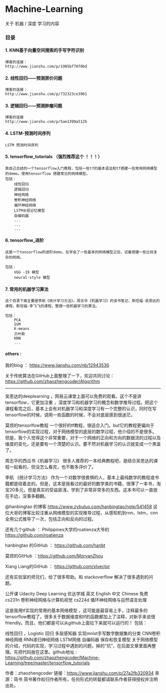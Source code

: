 ﻿# Machine-Learning
关于 机器 / 深度 学习的内容 

### 目录
#### 1. KNN基于向量空间搜索的手写字符识别

    博客的连接： 
    http://www.jianshu.com/p/1905bf78f0bd

#### 2. 线性回归——预测房价问题

    博客的连接：
    http://www.jianshu.com/p/732323ce3961

#### 3. 逻辑回归——预测肿瘤问题

    博客的连接
    http://www.jianshu.com/p/5ae1399a512b

#### 4. LSTM-预测时间序列

    LSTM 预测时间序列


#### 5. tensorflow_tutorials  （强烈推荐这个 ！！！）

    我自己总结的一个tensorflow入门教程，包括一些tf的基本语法和tf搭建一些常用网络模型的demo。使用tensorflow 搭建常见的网络模型。
    包括：
        线性回归
        逻辑回归
        神经网络
        卷积神经网络
        循环神经网络
        LSTM长短记忆模型
        自编码器
        ...
        ...
        ...


#### 6. tensorflow_进阶
    这是一个tensorflow的进阶demo，在学会了一些基本的网络模型之后，试着搭建一些比较复杂的网络。
    
    包括：
        VGG -19 模型
        neural-style 模型

#### 7. 常用的机器学习算法

    这个目录下面主要是李航《统计学习方法》，周志华《机器学习》的读书笔记，斯坦福-吴恩达的课程，斯坦福-李飞飞的课程，整理一些机器学习的算法。
    
    包括：
        PCA 
        SVM  
        K-means 
        贝叶斯
        KNN
        ...


#### others :

我的blog ： https://www.jianshu.com/nb/12943536 

关于传统算法在GitHub上面整理了一下，欢迎共同讨论：https://github.com/zhaozhengcoder/Algorithm

--------------------------------------------------------------------------------------------------------------------------


吴恩达的deeplearning ，网易云课堂上面可以免费的观看。这个不是讲tensorflow，它更加注重 ，深度学习和机器学习的概念和数学推导过程。把这个课程看完之后，基本上会有对机器学习和深度学习有一个完整的认识，同时在写tensorflow的时候，调用一些函数的时候，不会对底层感到很迷茫。

莫烦的tensorlfow教程
一个很好的tf教程，很适合入门。but它的教程更偏向于tensorflow的实现过程，对于网络模型的底层的数学过程，他介绍的不是很多。但是，我个人觉得这个非常重要，对于一个网络的正向和方向的数据流的过程以及维度的变化，还是要有一个清楚的认识。要不然对机器学习的认识就变成一个黑盒了。

周志华的西瓜书《机器学习》
很多人推荐的一本经典教程吧，是结合吴恩达的课程一起看的，但没怎么看完，也不敢多评价了。

李航 《统计学习方法》
作为一个对数学很畏惧的人，基本上最纯数学的教程或书籍都是绕着走的。但是，这本是我看过的最好的数学类的书籍，很薄了一本书，淘宝20多元，但是真实的受益匪浅，学到了非常非常多的东西。这本书可以一直放在手边，没事多翻翻。

@hanbingtao 的博客 https://www.zybuluo.com/hanbingtao/note/541458
这位大哥的博客比较注重从网络模型的实现推导过程，从感知机到rnn，lstm，cnn全用公式推导了一次，包括正向和反向的过程。

还有几个github ：
Philippines大学的roatienza大爷的 https://github.com/roatienza

hanbingtao 的GitHub ： https://github.com/hanbt

莫烦的GitHub ：https://github.com/MorvanZhou

Xiang Liang的GitHub ： https://github.com/xlvector


还有实验室的师兄们，给了很多帮助。和 stackoverflow 解决了很多遇到的问题。

公开课
Udacity Deep Learning 优达学城
英文 English 中文 Chinese 免费
cs231n 卷积神经网络与计算机视觉
cs224d 循环神经网络与自然语言处理

这是我用tf实现的常用的基本网络模型 ，这可能是最容易上手，注释最多的tensorflow教程了。很多关于数据维度和tf的函数都加上了注释，对新手来说很friendly。而且，他们都是可以从github上面拉下来就可以运行的！
包括：

线性回归 ，Logistic 回归
多层感知器 实现mnist手写数字数据集的分类
CNN卷积神经网络
RNN递归神经网络
LSTM网络
自编码器
保存和恢复模型
关于网络模型的介绍，代码的实现，学习过程中遇到的问题，掉的“坑”，在后面文章里面再整理。先把代码放在这里。github地址 :
https://github.com/zhaozhengcoder/Machine-Learning/tree/master/tensorflow_tutorials

作者：zhaozhengcoder
链接：https://www.jianshu.com/p/27a2fb320934
來源：简书
简书著作权归作者所有，任何形式的转载都请联系作者获得授权并注明出处。
    
